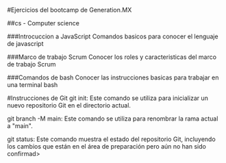 #Ejercicios del bootcamp de Generation.MX

##cs - Computer science

###Introcuccion a JavaScript
Comandos basicos para conocer el lenguaje de javascript

###Marco de trabajo Scrum
Conocer los roles y caracteristicas del marco de trabajo Scrum

###Comandos de bash
Conocer las instrucciones basicas para trabajar en una terminal bash

#Instrucciones de Git
git init: Este comando se utiliza para inicializar un nuevo repositorio Git en el directorio actual.

git branch -M main: Este comando se utiliza para renombrar la rama actual a "main".

git status: Este comando muestra el estado del repositorio Git, incluyendo los cambios que están en el área de preparación pero aún no han sido confirmad>

